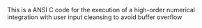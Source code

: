 This is a ANSI C code for the execution of a high-order numerical integration with user input cleansing to avoid buffer overflow
